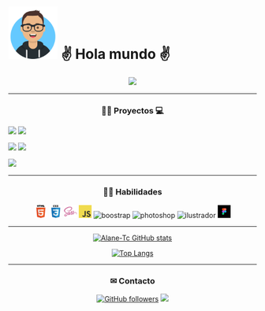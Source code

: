 # <img alt="Logo" width="100px" src="https://github.com/Alane-Tc/Alane-Tc/blob/main/src/img/avataaars.png?raw=true" /> ✌ Hola mundo ✌

<div align="center">
<img src="https://media.giphy.com/media/TIejJSkHLZh4s/giphy.gif">
</div>

------------

<h3 align="center"> 👨‍💻 Proyectos 💻 </h3>

[![](https://img.shields.io/badge/Proyecto1-FormatoApa-greene?style=for-the-badge)](https://formatoapa.netlify.app/) [![](https://img.shields.io/badge/Proyecto2-QueGeneracionEres-green?style=for-the-badge)](https://quegeneracioneres.netlify.app/) 

[![](https://img.shields.io/badge/Proyecto3-Animals--App-green?style=for-the-badge)](https://animalsapp.netlify.app/) [![](https://img.shields.io/badge/Proyecto4-Color--Generator-green?style=for-the-badge)](https://generadordecolores.netlify.app/) 

[![](https://img.shields.io/badge/Proyecto5-FormatoApaDesktop-green?style=for-the-badge)](https://github.com/Alane-Tc/FormatoApaDesktop) 


------------
 <h3 align="center"> 👨‍💻 Habilidades </h3>

<div align="center">

<img alt="HTML5" width="26px" src="https://raw.githubusercontent.com/github/explore/05d0f0dfceafd861bdf2b53559399dae7b2e2d8b/topics/html/html.png" /> <img alt="CSS3" width="26px" src="https://raw.githubusercontent.com/github/explore/05d0f0dfceafd861bdf2b53559399dae7b2e2d8b/topics/css/css.png" /> <img alt="Sass" width="26px" src="https://raw.githubusercontent.com/github/explore/05d0f0dfceafd861bdf2b53559399dae7b2e2d8b/topics/sass/sass.png" /> <img alt="JavaScript" width="26px" src="https://raw.githubusercontent.com/github/explore/80688e429a7d4ef2fca1e82350fe8e3517d3494d/topics/javascript/javascript.png" /> <img alt="boostrap" width="26px" src="https://upload.wikimedia.org/wikipedia/commons/thumb/b/b2/Bootstrap_logo.svg/1024px-Bootstrap_logo.svg.png" /> <img alt="photoshop" width="26px" src="https://upload.wikimedia.org/wikipedia/commons/thumb/e/ec/Adobe_Photoshop_CS4_icon.svg/781px-Adobe_Photoshop_CS4_icon.svg.png" /> <img alt="ilustrador" width="26px" src="https://upload.wikimedia.org/wikipedia/commons/thumb/6/66/Illustrator_CC_icon.png/492px-Illustrator_CC_icon.png" /> <img alt="figma" width="26px" src="https://raw.githubusercontent.com/github/explore/05d0f0dfceafd861bdf2b53559399dae7b2e2d8b/topics/figma/figma.png" />

</div>

<hr>

<div align="center">

[![Alane-Tc GitHub stats](https://github-readme-stats.vercel.app/api?username=Alane-Tc)](https://github.com/Alane-Tc) 


[![Top Langs](https://github-readme-stats.vercel.app/api/top-langs/?username=Alane-Tc&langs_count=8)](https://github.com/Alane-Tc) </div>

---
<h3 align="center"> ✉ Contacto </h3>

<div align="center">

[![GitHub followers](https://img.shields.io/github/followers/Alane-Tc?color=%23ef476f&label=Alane-Tc&logo=Github&style=for-the-badge)](https://github.com/Alane-Tc) [![](https://img.shields.io/badge/Alane--Tc-Gitlab-%23ef476f?style=for-the-badge)](https://gitlab.com/Alane_tc) </div>
